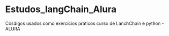 # Estudos_langChain_Alura
Cósdigos usados como exercícios práticos curso de LanchChain e python - ALURA
